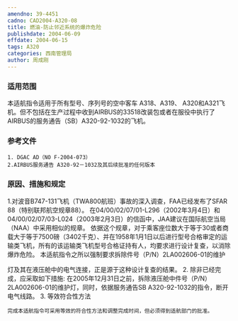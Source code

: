 ```yaml
---
amendno: 39-4451
cadno: CAD2004-A320-08
title: 燃油-防止邻近系统的爆炸危险
publishdate: 2004-06-09
effdate: 2004-06-15
tags: A320
categories: 西南管理局
author: 周成刚
---
```


### 适用范围 
本适航指令适用于所有型号、序列号的空中客车 A318、A319、 A320和A321飞机。但不包括在生产过程中收到AIRBUS的33518改装包或者在服役中执行了AIRBUS的服务通告（SB）A320-92-1032的飞机。

### 参考文件
    1. DGAC AD（NO F-2004-073）
    2.AIRBUS服务通告 A320-92－1032及其后续批准的任何版本


### 原因、措施和规定 
1.对波音B747-131飞机（TWA800航班）事故的深入调查，FAA已经发布了SFAR 88（特别联邦航空规章88）。 在04/00/02/07/01-L296（2002年3月4日）和04/00/02/07/03-L024（2003年2月3日）的信函中，JAA建议在国际航空当局（NAA）中采用相似的规章。 
    依据这个规章，对于乘客座位数大于等于30或者商载大于等于7500磅（3402千克）、并在1958年1月1日以后进行型号合格审定的运输类飞机，所有的该运输类飞机型号合格证持有人，均要求进行设计复查，以消除爆炸危险。 
    本适航指令之所以强制要求拆除件号（P/N）2LA002606-01的维护
  
灯及其在液压舱中的电气连接，正是源于这种设计复查的结果。 
2.
除非已经完成，应采取如下措施: 
    在2005年12月31日之前，拆除液压舱中件号（P/N）2LA002606-01的维护灯，同时，依据服务通告SB A320-92-1032的指令，断开电气线路。 
3.
等效符合性方法 

    完成本适航指令可采用等效的符合性方法和调整完成时间，但必须得到适航部门的批准。
